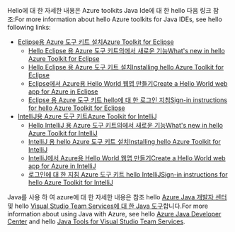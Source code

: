 <span data-ttu-id="1f2ad-101">Hello에 대 한 자세한 내용은 Azure toolkits Java Ide에 대 한 hello 다음 링크 참조:</span><span class="sxs-lookup"><span data-stu-id="1f2ad-101">For more information about hello Azure toolkits for Java IDEs, see hello following links:</span></span>

* [<span data-ttu-id="1f2ad-102">Eclipse용 Azure 도구 키트 설치</span><span class="sxs-lookup"><span data-stu-id="1f2ad-102">Azure Toolkit for Eclipse</span></span>](/azure/azure-toolkit-for-eclipse)
  * [<span data-ttu-id="1f2ad-103">Hello Eclipse 용 Azure 도구 키트의에서 새로운 기능</span><span class="sxs-lookup"><span data-stu-id="1f2ad-103">What's new in hello Azure Toolkit for Eclipse</span></span>](/azure/azure-toolkit-for-eclipse-whats-new)
  * [<span data-ttu-id="1f2ad-104">Hello Eclipse 용 Azure 도구 키트 설치</span><span class="sxs-lookup"><span data-stu-id="1f2ad-104">Installing hello Azure Toolkit for Eclipse</span></span>](/azure/azure-toolkit-for-eclipse-installation)
  * [<span data-ttu-id="1f2ad-105">Eclipse에서 Azure용 Hello World 웹앱 만들기</span><span class="sxs-lookup"><span data-stu-id="1f2ad-105">Create a Hello World web app for Azure in Eclipse</span></span>](/azure/app-service-web/app-service-web-eclipse-create-hello-world-web-app)
  * [<span data-ttu-id="1f2ad-106">Eclipse 용 Azure 도구 키트 hello에 대 한 로그인 지침</span><span class="sxs-lookup"><span data-stu-id="1f2ad-106">Sign-in instructions for hello Azure Toolkit for Eclipse</span></span>](/azure/azure-toolkit-for-eclipse-sign-in-instructions)
* [<span data-ttu-id="1f2ad-107">IntelliJ용 Azure 도구 키트</span><span class="sxs-lookup"><span data-stu-id="1f2ad-107">Azure Toolkit for IntelliJ</span></span>](/azure/azure-toolkit-for-intellij)
  * [<span data-ttu-id="1f2ad-108">Hello IntelliJ 용 Azure 도구 키트의에서 새로운 기능</span><span class="sxs-lookup"><span data-stu-id="1f2ad-108">What's new in hello Azure Toolkit for IntelliJ</span></span>](/azure/azure-toolkit-for-intellij-whats-new)
  * [<span data-ttu-id="1f2ad-109">IntelliJ 용 hello Azure 도구 키트 설치</span><span class="sxs-lookup"><span data-stu-id="1f2ad-109">Installing hello Azure Toolkit for IntelliJ</span></span>](/azure/azure-toolkit-for-intellij-installation)
  * [<span data-ttu-id="1f2ad-110">IntelliJ에서 Azure용 Hello World 웹앱 만들기</span><span class="sxs-lookup"><span data-stu-id="1f2ad-110">Create a Hello World web app for Azure in IntelliJ</span></span>](/azure/app-service-web/app-service-web-intellij-create-hello-world-web-app)
  * [<span data-ttu-id="1f2ad-111">로그인에 대 한 지침 Azure 도구 키트 hello IntelliJ</span><span class="sxs-lookup"><span data-stu-id="1f2ad-111">Sign-in instructions for hello Azure Toolkit for IntelliJ</span></span>](/azure/azure-toolkit-for-intellij-sign-in-instructions)

<span data-ttu-id="1f2ad-112">Java를 사용 하 여 azure에 대 한 자세한 내용은 참조 hello [Azure Java 개발자 센터](https://azure.microsoft.com/develop/java/) 및 hello [Visual Studio Team Services에 대 한 Java 도구](https://java.visualstudio.com/)합니다.</span><span class="sxs-lookup"><span data-stu-id="1f2ad-112">For more information about using Java with Azure, see hello [Azure Java Developer Center](https://azure.microsoft.com/develop/java/) and hello [Java Tools for Visual Studio Team Services](https://java.visualstudio.com/).</span></span>
